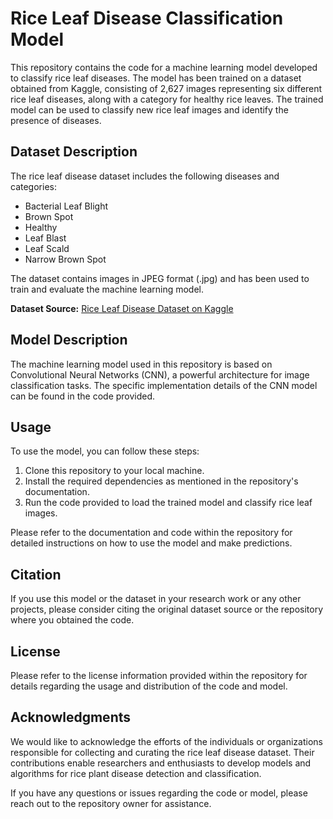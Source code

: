 # Rice Leaf Disease Classification Model

This repository contains the code for a machine learning model developed to classify rice leaf diseases. The model has been trained on a dataset obtained from Kaggle, consisting of 2,627 images representing six different rice leaf diseases, along with a category for healthy rice leaves. The trained model can be used to classify new rice leaf images and identify the presence of diseases.

## Dataset Description

The rice leaf disease dataset includes the following diseases and categories:

- Bacterial Leaf Blight
- Brown Spot
- Healthy
- Leaf Blast
- Leaf Scald
- Narrow Brown Spot

The dataset contains images in JPEG format (.jpg) and has been used to train and evaluate the machine learning model.

**Dataset Source:** [Rice Leaf Disease Dataset on Kaggle](https://www.kaggle.com/dedeikhsandwisaputra/rice-leafs-disease-dataset)

## Model Description

The machine learning model used in this repository is based on Convolutional Neural Networks (CNN), a powerful architecture for image classification tasks. The specific implementation details of the CNN model can be found in the code provided.

## Usage

To use the model, you can follow these steps:

1. Clone this repository to your local machine.
2. Install the required dependencies as mentioned in the repository's documentation.
3. Run the code provided to load the trained model and classify rice leaf images.

Please refer to the documentation and code within the repository for detailed instructions on how to use the model and make predictions.

## Citation

If you use this model or the dataset in your research work or any other projects, please consider citing the original dataset source or the repository where you obtained the code.

## License

Please refer to the license information provided within the repository for details regarding the usage and distribution of the code and model.

## Acknowledgments

We would like to acknowledge the efforts of the individuals or organizations responsible for collecting and curating the rice leaf disease dataset. Their contributions enable researchers and enthusiasts to develop models and algorithms for rice plant disease detection and classification.

If you have any questions or issues regarding the code or model, please reach out to the repository owner for assistance.